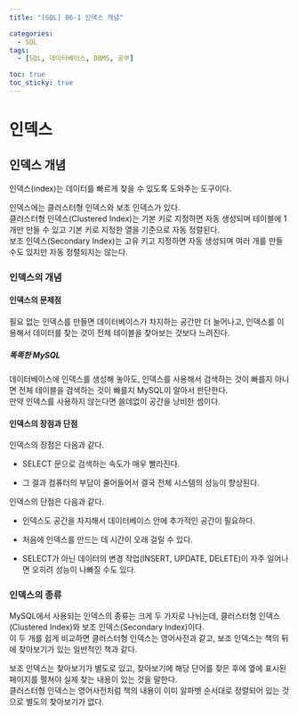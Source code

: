 ```yaml
---
title: "[SQL] 06-1 인덱스 개념"

categories: 
  - SQL
tags:
  - [SQL, 데이터베이스, DBMS, 공부]

toc: true
toc_sticky: true
---
```


# 인덱스

## 인덱스 개념

인덱스(index)는 데이터를 빠르게 찾을 수 있도록 도와주는 도구이다.

인덱스에는 클러스터형 인덱스와 보조 인덱스가 있다. <br> 클러스터형 인덱스(Clustered Index)는 기본 키로 지정하면 자동 생성되며 테이블에 1개만 만들 수 있고 기본 키로 지정한 열을 기준으로 자동 정렬된다. <br> 보조 인덱스(Secondary Index)는 고유 키고 지정하면 자동 생성되며 여러 개를 만들 수도 있지만 자동 정렬되지는 않는다.


### 인덱스의 개념

#### 인덱스의 문제점

필요 없는 인덱스를 만들면 데이터베이스가 차지하는 공간만 더 늘어나고, 인덱스를 이용해서 데이터를 찾는 것이 전체 테이블을 찾아보는 것보다 느려진다.


##### 똑똑한 MySQL
데이터베이스에 인덱스를 생성해 놓아도, 인덱스를 사용해서 검색하는 것이 빠를지 아니면 전체 테이블을 검색하는 것이 빠를지 MySQL이 알아서 판단한다. <br> 만약 인덱스를 사용하지 않는다면 쓸데없이 공간을 낭비한 셈이다.


#### 인덱스의 장점과 단점


인덱스의 장점은 다음과 같다.

- SELECT 문으로 검색하는 속도가 매우 빨라진다.

- 그 결과 컴퓨터의 부담이 줄어들어서 결국 전체 시스템의 성능이 향상된다.


인덱스의 단점은 다음과 같다.

- 인덱스도 공간을 차지해서 데이터베이스 안에 추가적인 공간이 필요하다.

- 처음에 인덱스를 만드는 데 시간이 오래 걸릴 수 있다.

- SELECT가 아닌 데이터의 변경 작업(INSERT, UPDATE, DELETE)이 자주 일어나면 오히려 성능이 나빠질 수도 있다.



### 인덱스의 종류

MySQL에서 사용되는 인덱스의 종류는 크게 두 가지로 나뉘는데, 클러스터형 인덱스(Clustered Index)와 보조 인덱스(Secondary Index)이다. <br> 이 두 개를 쉽게 비교하면 클러스터형 인덱스는 영어사전과 같고, 보조 인덱스는 책의 뒤에 찾아보기가 있는 일반적인 책과 같다.

보조 인덱스는 찾아보기가 별도로 있고, 찾아보기에 해당 단어를 찾은 후에 옆에 표시된 페이지를 펼쳐야 실제 찾는 내용이 있는 것을 말한다. <br> 클러스터형 인덱스는 영어사전처럼 책의 내용이 이미 알파벳 순서대로 정렬되어 있는 것으로 별도의 찾아보기가 없다.

